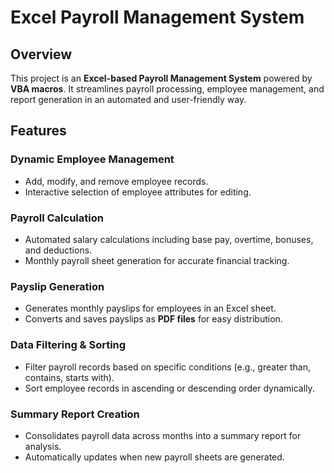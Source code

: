 # Excel Payroll Management System

## Overview
This project is an **Excel-based Payroll Management System** powered by **VBA macros**. It streamlines payroll processing, employee management, and report generation in an automated and user-friendly way.

## Features

### Dynamic Employee Management
- Add, modify, and remove employee records.
- Interactive selection of employee attributes for editing.

### Payroll Calculation
- Automated salary calculations including base pay, overtime, bonuses, and deductions.
- Monthly payroll sheet generation for accurate financial tracking.

### Payslip Generation
- Generates monthly payslips for employees in an Excel sheet.
- Converts and saves payslips as **PDF files** for easy distribution.

### Data Filtering & Sorting
- Filter payroll records based on specific conditions (e.g., greater than, contains, starts with).
- Sort employee records in ascending or descending order dynamically.

### Summary Report Creation
- Consolidates payroll data across months into a summary report for analysis.
- Automatically updates when new payroll sheets are generated.

